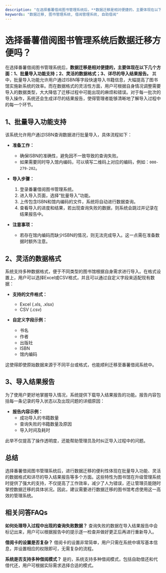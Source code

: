 ```yaml
---
description: "在选择番薯借阅图书管理系统后，**数据迁移是相对便捷的，主要体现在以下几个方面：1、批量导入功能支持；2、灵活的数据格式；3、详尽的导入结果报告。** 其中，批量导入功能允许用户通过ISBN等字段快速导入书籍信息，大幅提高了图书馆实施新系统的效率。而在数据格式的灵活性方面，用户可根据自身情况调整需要导入的数据类型，大大降低了迁移过程中可能出现的麻烦和错误。对于每一批次的导入操作，系统还会生成详尽的结果报告，使得管理者能够清晰地了解导入过程中的每一个环节。"
keywords: "数据迁移, 图书管理系统, 借阅管理系统, 自助借阅"
---
```

# 选择番薯借阅图书管理系统后数据迁移方便吗？

在选择番薯借阅图书管理系统后，**数据迁移是相对便捷的，主要体现在以下几个方面：1、批量导入功能支持；2、灵活的数据格式；3、详尽的导入结果报告。** 其中，批量导入功能允许用户通过ISBN等字段快速导入书籍信息，大幅提高了图书馆实施新系统的效率。而在数据格式的灵活性方面，用户可根据自身情况调整需要导入的数据类型，大大降低了迁移过程中可能出现的麻烦和错误。对于每一批次的导入操作，系统还会生成详尽的结果报告，使得管理者能够清晰地了解导入过程中的每一个环节。

## 1、批量导入功能支持

该系统允许用户通过ISBN查询数据进行批量导入，具体流程如下：

- **准备工作：**
  - 确保ISBN的准确性，避免因不一致导致的查询失败。
  - 如果需要同时导入馆内编码，可以填写二维码上对应的编码，例如：`000-279-202`。

- **导入步骤：**
  1. 登录番薯借阅图书管理系统。
  2. 进入导入页面，选择“批量导入”功能。
  3. 上传包含ISBN和馆内编码的文件，系统将自动进行数据查询。
  4. 查看导入的进度和结果，若出现查询失败的数据，则系统会跳过并记录在结果报告中。

- **注意事项：**
  - 若存在馆内编码而缺少ISBN的情况，则无法完成导入。这一点需在准备数据时额外注意。

## 2、灵活的数据格式

系统支持多种数据格式，便于不同类型的图书馆根据自身需求进行导入。在格式设置上，用户可以选择Excel或CSV格式，并且可以通过自定义字段来适配现有数据：

- **支持的文件格式：**
  - Excel (.xls, .xlsx)
  - CSV (.csv)

- **自定义字段示例：**
  - 书名
  - 作者
  - 出版社
  - ISBN
  - 馆内编码

这使得即使原始数据来源于不同平台或格式，也能顺利迁移至番薯借阅系统中。

## 3、导入结果报告

为了使用户更好地掌握导入情况，系统提供下载导入结果报告的功能。报告内容包括每一条记录的导入状态以及出现问题的详细原因：

- **报告内容示例：**
  - 成功导入的书籍数量
  - 查询失败的书籍数量及原因
  - 导入时间及耗时

此举不仅提高了操作透明度，还能帮助管理员及时纠正导入过程中的问题。

## 总结

选择番薯借阅图书管理系统后，进行数据迁移的便利性体现在批量导入功能、灵活的数据格式和详尽的导入结果报告等多个方面。这些特性为图书馆在升级管理系统时提供了强大的支持，不仅提高了工作效率，减少了人为错误，还让管理员能随时掌控数据迁移的具体状况。因此，建议需要进行数据迁移的图书馆考虑使用这一高效的管理系统。

## 相关问答FAQs

**如何处理导入过程中出现的查询失败数据？**
查询失败的数据在导入结果报告中会标记出来，用户可以根据报告中的提示逐一检查并做好更正后再进行重新导入。

**借阅卡的设置是否复杂？**
借阅卡的设置非常简单，用户只需在系统中填写基本信息，并设置相应的权限即可，无需复杂的流程。

**系统是否支持多种借阅模式？**
是的，系统支持多种借阅模式，包括自助借还和代借代还，用户可根据实际需求选择合适的模式。
